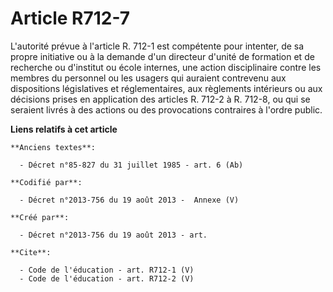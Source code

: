 # Article R712-7

L'autorité prévue à l'article R. 712-1 est compétente pour intenter, de sa propre initiative ou à la demande d'un directeur
d'unité de formation et de recherche ou d'institut ou école internes, une action disciplinaire contre les membres du
personnel ou les usagers qui auraient contrevenu aux dispositions législatives et réglementaires, aux règlements intérieurs
ou aux décisions prises en application des articles R. 712-2 à R. 712-8, ou qui se seraient livrés à des actions ou des
provocations contraires à l'ordre public.

**Liens relatifs à cet article**

	**Anciens textes**:

	  - Décret n°85-827 du 31 juillet 1985 - art. 6 (Ab)

	**Codifié par**:

	  - Décret n°2013-756 du 19 août 2013 -  Annexe (V)

	**Créé par**:

	  - Décret n°2013-756 du 19 août 2013 - art.

	**Cite**:

	  - Code de l'éducation - art. R712-1 (V)
	  - Code de l'éducation - art. R712-2 (V)
